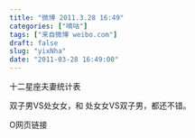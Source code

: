 ```yaml
---
title: "微博 2011.3.28 16:49"
categories: ["嘀咕"]
tags: ["来自微博 weibo.com"]
draft: false
slug: "yixNha"
date: "2011-03-28 16:49:00"
---
```


<p><p>十二星座夫妻统计表</p> <p>双子男VS处女女，和 处女女VS双子男，都还不错。</p> O网页链接 ​​​​</p>

